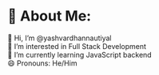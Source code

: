 # 💫 About Me:
👋 Hi, I’m @yashvardhannautiyal<br>👀 I’m interested in Full Stack Development<br>🌱 I’m currently learning JavaScript backend<br>😄 Pronouns: He/Him
